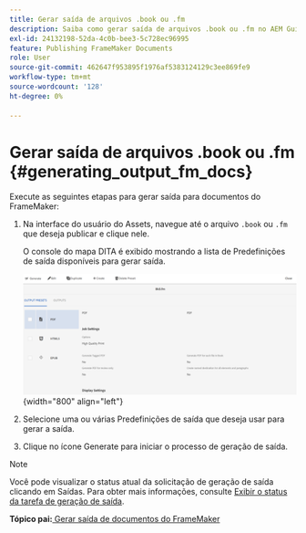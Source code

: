 ```yaml
---
title: Gerar saída de arquivos .book ou .fm
description: Saiba como gerar saída de arquivos .book ou .fm no AEM Guides.
exl-id: 24132198-52da-4c0b-bee3-5c728ec96995
feature: Publishing FrameMaker Documents
role: User
source-git-commit: 462647f953895f1976af5383124129c3ee869fe9
workflow-type: tm+mt
source-wordcount: '128'
ht-degree: 0%

---
```


# Gerar saída de arquivos .book ou .fm {#generating_output_fm_docs}

Execute as seguintes etapas para gerar saída para documentos do FrameMaker:

1. Na interface do usuário do Assets, navegue até o arquivo `.book` ou `.fm` que deseja publicar e clique nele.

   O console do mapa DITA é exibido mostrando a lista de Predefinições de saída disponíveis para gerar saída.

   ![](images/publish-fm-doc.png){width="800" align="left"}

1. Selecione uma ou várias Predefinições de saída que deseja usar para gerar a saída.

1. Clique no ícone Generate para iniciar o processo de geração de saída.


>[!NOTE]
>
> Você pode visualizar o status atual da solicitação de geração de saída clicando em Saídas. Para obter mais informações, consulte [Exibir o status da tarefa de geração de saída](fm-output-view-status.md).

**Tópico pai:**[ Gerar saída de documentos do FrameMaker](fm-output-generatation.md)

